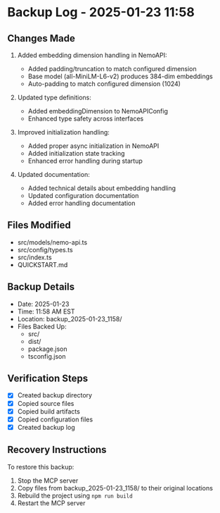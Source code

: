 # Backup Log - 2025-01-23 11:58

## Changes Made

1. Added embedding dimension handling in NemoAPI:

    - Added padding/truncation to match configured dimension
    - Base model (all-MiniLM-L6-v2) produces 384-dim embeddings
    - Auto-padding to match configured dimension (1024)

2. Updated type definitions:

    - Added embeddingDimension to NemoAPIConfig
    - Enhanced type safety across interfaces

3. Improved initialization handling:

    - Added proper async initialization in NemoAPI
    - Added initialization state tracking
    - Enhanced error handling during startup

4. Updated documentation:
    - Added technical details about embedding handling
    - Updated configuration documentation
    - Added error handling documentation

## Files Modified

- src/models/nemo-api.ts
- src/config/types.ts
- src/index.ts
- QUICKSTART.md

## Backup Details

- Date: 2025-01-23
- Time: 11:58 AM EST
- Location: backup_2025-01-23_1158/
- Files Backed Up:
    - src/
    - dist/
    - package.json
    - tsconfig.json

## Verification Steps

- [x] Created backup directory
- [x] Copied source files
- [x] Copied build artifacts
- [x] Copied configuration files
- [x] Created backup log

## Recovery Instructions

To restore this backup:

1. Stop the MCP server
2. Copy files from backup_2025-01-23_1158/ to their original locations
3. Rebuild the project using `npm run build`
4. Restart the MCP server
